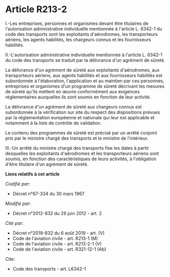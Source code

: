 # Article R213-2

I.-Les entreprises, personnes et organismes devant être titulaires de l'autorisation administrative individuelle mentionnée à
l'article L. 6342-1 du code des transports sont les exploitants d'aérodromes, les transporteurs aériens, les agents
habilités, les chargeurs connus et les fournisseurs habilités. 

II.-L'autorisation administrative individuelle mentionnée à l'article L. 6342-1 du code des transports se traduit par la
délivrance d'un agrément de sûreté. 

La délivrance d'un agrément de sûreté aux exploitants d'aérodromes, aux transporteurs aériens, aux agents habilités et aux
fournisseurs habilités est subordonnée à l'élaboration, l'application et au maintien par ces personnes, entreprises et
organismes d'un programme de sûreté décrivant les mesures de sûreté qu'ils mettent en œuvre conformément aux exigences
réglementaires auxquelles ils sont soumis en fonction de leur activité. 

La délivrance d'un agrément de sûreté aux chargeurs connus est subordonnée à la vérification sur site du respect des
dispositions prévues par la réglementation européenne et nationale qui leur est applicable et notamment à la liste de
contrôle de validation. 

Le contenu des programmes de sûreté est précisé par un arrêté conjoint pris par le ministre chargé des transports et le
ministre de l'intérieur. 

III.-Un arrêté du ministre chargé des transports fixe les dates à partir desquelles les exploitants d'aérodromes et les
transporteurs aériens sont soumis, en fonction des caractéristiques de leurs activités, à l'obligation d'être titulaire d'un
agrément de sûreté.

**Liens relatifs à cet article**

_Codifié par_:

  - Décret n°67-334 du 30 mars 1967

_Modifié par_:

  - Décret n°2012-832 du 29 juin 2012 - art. 2

_Cité par_:

  - Décret n°2019-832 du 6 août 2019 - art. (V)
  - Code de l'aviation civile - art. R213-1 (M)
  - Code de l'aviation civile - art. R213-2-1 (V)
  - Code de l'aviation civile - art. R321-12-1 (Ab)

_Cite_:

  - Code des transports - art. L6342-1
